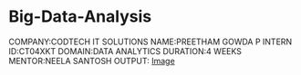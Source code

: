# Big-Data-Analysis
COMPANY:CODTECH IT SOLUTIONS
NAME:PREETHAM GOWDA P
INTERN ID:CT04XKT
DOMAIN:DATA ANALYTICS
DURATION:4 WEEKS
MENTOR:NEELA SANTOSH
OUTPUT:
[Image](https://g!ithub.com/user-attachments/assets/f26a1cdf-cda1-4474-aa8b-598ce84dfdd1)
